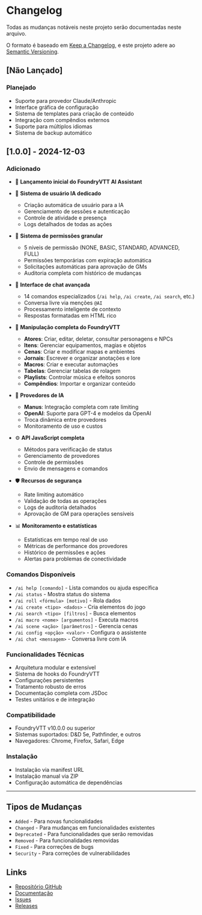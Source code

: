 # Changelog

Todas as mudanças notáveis neste projeto serão documentadas neste arquivo.

O formato é baseado em [Keep a Changelog](https://keepachangelog.com/pt-BR/1.0.0/),
e este projeto adere ao [Semantic Versioning](https://semver.org/lang/pt-BR/).

## [Não Lançado]

### Planejado
- Suporte para provedor Claude/Anthropic
- Interface gráfica de configuração
- Sistema de templates para criação de conteúdo
- Integração com compêndios externos
- Suporte para múltiplos idiomas
- Sistema de backup automático

## [1.0.0] - 2024-12-03

### Adicionado
- 🎉 **Lançamento inicial do FoundryVTT AI Assistant**
- 🤖 **Sistema de usuário IA dedicado**
  - Criação automática de usuário para a IA
  - Gerenciamento de sessões e autenticação
  - Controle de atividade e presença
  - Logs detalhados de todas as ações

- 🔐 **Sistema de permissões granular**
  - 5 níveis de permissão (NONE, BASIC, STANDARD, ADVANCED, FULL)
  - Permissões temporárias com expiração automática
  - Solicitações automáticas para aprovação de GMs
  - Auditoria completa com histórico de mudanças

- 💬 **Interface de chat avançada**
  - 14 comandos especializados (`/ai help`, `/ai create`, `/ai search`, etc.)
  - Conversa livre via menções `@AI`
  - Processamento inteligente de contexto
  - Respostas formatadas em HTML rico

- 🎲 **Manipulação completa do FoundryVTT**
  - **Atores**: Criar, editar, deletar, consultar personagens e NPCs
  - **Itens**: Gerenciar equipamentos, magias e objetos
  - **Cenas**: Criar e modificar mapas e ambientes
  - **Jornais**: Escrever e organizar anotações e lore
  - **Macros**: Criar e executar automações
  - **Tabelas**: Gerenciar tabelas de rolagem
  - **Playlists**: Controlar música e efeitos sonoros
  - **Compêndios**: Importar e organizar conteúdo

- 🤖 **Provedores de IA**
  - **Manus**: Integração completa com rate limiting
  - **OpenAI**: Suporte para GPT-4 e modelos da OpenAI
  - Troca dinâmica entre provedores
  - Monitoramento de uso e custos

- ⚙️ **API JavaScript completa**
  - Métodos para verificação de status
  - Gerenciamento de provedores
  - Controle de permissões
  - Envio de mensagens e comandos

- 🛡️ **Recursos de segurança**
  - Rate limiting automático
  - Validação de todas as operações
  - Logs de auditoria detalhados
  - Aprovação de GM para operações sensíveis

- 📊 **Monitoramento e estatísticas**
  - Estatísticas em tempo real de uso
  - Métricas de performance dos provedores
  - Histórico de permissões e ações
  - Alertas para problemas de conectividade

### Comandos Disponíveis
- `/ai help [comando]` - Lista comandos ou ajuda específica
- `/ai status` - Mostra status do sistema
- `/ai roll <fórmula> [motivo]` - Rola dados
- `/ai create <tipo> <dados>` - Cria elementos do jogo
- `/ai search <tipo> [filtros]` - Busca elementos
- `/ai macro <nome> [argumentos]` - Executa macros
- `/ai scene <ação> [parâmetros]` - Gerencia cenas
- `/ai config <opção> <valor>` - Configura o assistente
- `/ai chat <mensagem>` - Conversa livre com IA

### Funcionalidades Técnicas
- Arquitetura modular e extensível
- Sistema de hooks do FoundryVTT
- Configurações persistentes
- Tratamento robusto de erros
- Documentação completa com JSDoc
- Testes unitários e de integração

### Compatibilidade
- FoundryVTT v10.0.0 ou superior
- Sistemas suportados: D&D 5e, Pathfinder, e outros
- Navegadores: Chrome, Firefox, Safari, Edge

### Instalação
- Instalação via manifest URL
- Instalação manual via ZIP
- Configuração automática de dependências

---

## Tipos de Mudanças

- `Added` - Para novas funcionalidades
- `Changed` - Para mudanças em funcionalidades existentes
- `Deprecated` - Para funcionalidades que serão removidas
- `Removed` - Para funcionalidades removidas
- `Fixed` - Para correções de bugs
- `Security` - Para correções de vulnerabilidades

## Links

- [Repositório GitHub](https://github.com/seu-usuario/foundryvtt-ai-assistant)
- [Documentação](https://github.com/seu-usuario/foundryvtt-ai-assistant/wiki)
- [Issues](https://github.com/seu-usuario/foundryvtt-ai-assistant/issues)
- [Releases](https://github.com/seu-usuario/foundryvtt-ai-assistant/releases)
